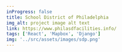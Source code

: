 ```yaml
---
inProgress: false
title: School District of Philadelphia
img_alt: project image alt text
link: https://www.philasdfacilities.info/
tags: ['React', 'Mapbox', 'Django']
img: '../src/assets/images/sdp.png'
---
```

